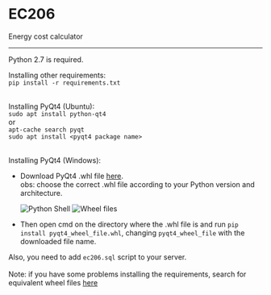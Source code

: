 # EC206
Energy cost calculator
___
Python 2.7 is required.

Installing other requirements: <br>
`pip install -r requirements.txt` <br><br>

Installing PyQt4 (Ubuntu):<br>
`sudo apt install python-qt4`<br>
or<br>
`apt-cache search pyqt`<br>
`sudo apt install <pyqt4 package name>`<br><br>

Installing PyQt4 (Windows):
* Download PyQt4 .whl file [here](http://www.lfd.uci.edu/~gohlke/pythonlibs/#pyqt4). <br>
  obs: choose the correct .whl file according to your Python version and architecture.

  ![Python Shell](https://puu.sh/uOR9k/449e27712e.png)
  ![Wheel files](https://puu.sh/uORma/627fe91cdb.png)
  
* Then open cmd on the directory where the .whl file is and run `pip install pyqt4_wheel_file.whl`,
  changing `pyqt4_wheel_file` with the downloaded file name.

Also, you need to add `ec206.sql` script to your server.<br><br>
Note: if you have some problems installing the requirements, search for equivalent wheel files [here](http://www.lfd.uci.edu/~gohlke/pythonlibs/)
